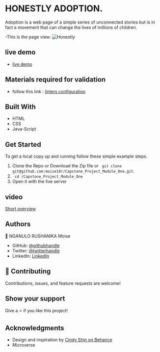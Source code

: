 
# HONESTLY ADOPTION.
Adoption is a web page of a simple series of unconnected stories but is in fact a movement that can change the lives of millions of children.
 
 -This is the  page view:
![Honestly](https://user-images.githubusercontent.com/57562869/123866309-2c9a5680-d92d-11eb-951b-a59b46b3d985.png)


## live demo
- [live demo](https://moise10r.github.io/Capstone_Project_Module_One)
## Materials required for validation

- follow this link :
  [linters configuration](https://github.com/microverseinc/linters-config/tree/master/html-css-js)

## Built With

- HTML
- CSS
- Java-Script
## Get Started

To get a local copy up and running follow these simple example steps.

1. Clone the Repo or Download the Zip file or ``` git clone git@github.com:moise10r/Capstone_Project_Module_One.git```.
2. ``` cd /Capstone_Project_Module_One```
3. Open it with the live server


## video
[Short overview](https://www.loom.com/share/87214385838d496597d3241b251c17fa)

## Authors

👤 NGANULO RUSHANIKA Moise

- GitHub: [@githubhandle](https://github.com/moise10r)
- Twitter: [@twitterhandle](https://twitter.com/MRushanika)
- LinkedIn: [LinkedIn](https://www.linkedin.com/in/nganulo-rushanika-mo%C3%AFse-626139197/)

## 🤝 Contributing

Contributions, issues, and feature requests are welcome!


## Show your support

Give a ⭐️ if you like this project!

## Acknowledgments

- Design and inspiration by [Cindy Shin on Behance](https://www.behance.net/gallery/29845175/CC-Global-Summit-2015)
- Microverse

